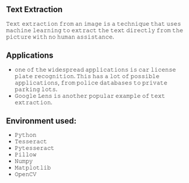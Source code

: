 ## Text Extraction
 𝚃𝚎𝚡𝚝 𝚎𝚡𝚝𝚛𝚊𝚌𝚝𝚒𝚘𝚗 𝚏𝚛𝚘𝚖 𝚊𝚗 𝚒𝚖𝚊𝚐𝚎 𝚒𝚜 𝚊 𝚝𝚎𝚌𝚑𝚗𝚒𝚚𝚞𝚎 𝚝𝚑𝚊𝚝 𝚞𝚜𝚎𝚜 𝚖𝚊𝚌𝚑𝚒𝚗𝚎 𝚕𝚎𝚊𝚛𝚗𝚒𝚗𝚐 𝚝𝚘 𝚎𝚡𝚝𝚛𝚊𝚌𝚝 𝚝𝚑𝚎 𝚝𝚎𝚡𝚝 𝚍𝚒𝚛𝚎𝚌𝚝𝚕𝚢 𝚏𝚛𝚘𝚖 𝚝𝚑𝚎 𝚙𝚒𝚌𝚝𝚞𝚛𝚎 𝚠𝚒𝚝𝚑 𝚗𝚘 𝚑𝚞𝚖𝚊𝚗 𝚊𝚜𝚜𝚒𝚜𝚝𝚊𝚗𝚌𝚎.
 
## Applications
-  𝚘𝚗𝚎 𝚘𝚏 𝚝𝚑𝚎 𝚠𝚒𝚍𝚎𝚜𝚙𝚛𝚎𝚊𝚍 𝚊𝚙𝚙𝚕𝚒𝚌𝚊𝚝𝚒𝚘𝚗𝚜 𝚒𝚜 𝚌𝚊𝚛 𝚕𝚒𝚌𝚎𝚗𝚜𝚎 𝚙𝚕𝚊𝚝𝚎 𝚛𝚎𝚌𝚘𝚐𝚗𝚒𝚝𝚒𝚘𝚗. 𝚃𝚑𝚒𝚜 𝚑𝚊𝚜 𝚊 𝚕𝚘𝚝 𝚘𝚏 𝚙𝚘𝚜𝚜𝚒𝚋𝚕𝚎 𝚊𝚙𝚙𝚕𝚒𝚌𝚊𝚝𝚒𝚘𝚗𝚜, 𝚏𝚛𝚘𝚖 𝚙𝚘𝚕𝚒𝚌𝚎 𝚍𝚊𝚝𝚊𝚋𝚊𝚜𝚎𝚜 𝚝𝚘 𝚙𝚛𝚒𝚟𝚊𝚝𝚎 𝚙𝚊𝚛𝚔𝚒𝚗𝚐 𝚕𝚘𝚝𝚜.
-  𝙶𝚘𝚘𝚐𝚕𝚎 𝙻𝚎𝚗𝚜 𝚒𝚜 𝚊𝚗𝚘𝚝𝚑𝚎𝚛 𝚙𝚘𝚙𝚞𝚕𝚊𝚛 𝚎𝚡𝚊𝚖𝚙𝚕𝚎 𝚘𝚏 𝚝𝚎𝚡𝚝 𝚎𝚡𝚝𝚛𝚊𝚌𝚝𝚒𝚘𝚗.

## Environment used:
- 𝙿𝚢𝚝𝚑𝚘𝚗
- 𝚃𝚎𝚜𝚜𝚎𝚛𝚊𝚌𝚝
- 𝙿𝚢𝚝𝚎𝚜𝚜𝚎𝚛𝚊𝚌𝚝
- 𝙿𝚒𝚕𝚕𝚘𝚠
- 𝙽𝚞𝚖𝚙𝚢
- 𝙼𝚊𝚝𝚙𝚕𝚘𝚝𝚕𝚒𝚋
- 𝙾𝚙𝚎𝚗𝙲𝚅
